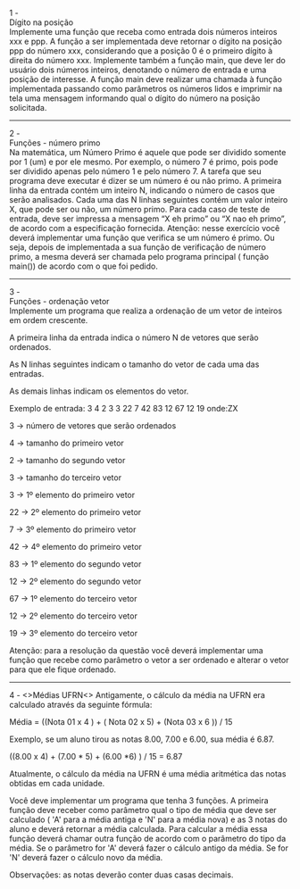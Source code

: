1 - <br>Dígito na posição <br>
Implemente uma função que receba como entrada dois números inteiros
xxx​ e ppp. A função a ser implementada deve retornar o dígito na posição ppp​ do número xxx​, considerando que a posição
0 é o primeiro dígito à direita do número xxx​.
Implemente também a função main, que deve ler do usuário dois números inteiros, denotando o número de entrada e uma posição de interesse. A função main deve realizar uma chamada à função implementada passando como parâmetros os números lidos e imprimir na tela uma mensagem informando qual o dígito do número na posição solicitada.
***
2 - <br> Funções - número primo <br>
​Na matemática, um Número Primo é aquele que pode ser dividido somente por 1 (um) e por ele mesmo. Por exemplo, o número 7 é primo, pois pode ser dividido apenas pelo número 1 e pelo número 7. A tarefa que seu programa deve executar é dizer se um número é ou não primo. A primeira linha da entrada contém um inteiro N, indicando o número de casos que serão analisados. Cada uma das N linhas seguintes contém um valor inteiro X, que pode ser ou não, um número primo. Para cada caso de teste de entrada, deve ser impressa a mensagem “X eh primo” ou “X nao eh primo”, de acordo com a especificação fornecida.​
Atenção: nesse exercício você deverá implementar uma função que verifica se um número é primo. Ou seja, depois de implementada a sua função de verificação de número primo, a mesma deverá ser chamada pelo programa principal ( função main())  de acordo com o que foi pedido. 
*** 
3 - <br>Funções - ordenação vetor<br>
Implemente um programa que realiza a ordenação de um vetor de inteiros em ordem crescente.

A primeira linha da entrada indica o número N de vetores que serão ordenados. 

As N linhas seguintes indicam o tamanho do vetor de cada uma das entradas.

As demais linhas indicam os elementos do vetor.

Exemplo de entrada: 3 4 2 3 3 22 7 42 83 12 67 12 19 onde:ZX

3 -> número de vetores que serão ordenados

4 -> tamanho do primeiro vetor

2 -> tamanho do segundo vetor

3 -> tamanho do terceiro vetor

3 -> 1º elemento do primeiro vetor

22 -> 2º elemento do primeiro vetor

7 -> 3º elemento do primeiro vetor

42 -> 4º elemento do primeiro vetor

83 -> 1º elemento do segundo vetor

12 -> 2º elemento do segundo vetor

67 -> 1º elemento do terceiro vetor

12 -> 2º elemento do terceiro vetor

19 -> 3º elemento do terceiro vetor

Atenção: para a resolução da questão você deverá implementar uma função que recebe como parâmetro o vetor a ser ordenado e alterar o vetor para que ele fique ordenado.
***
4 - <>Médias UFRN<>
Antigamente, o cálculo da média na UFRN era calculado através da seguinte fórmula:



Média = ((Nota 01 x 4 ) + ( Nota 02 x 5) + (Nota 03 x 6 )) / 15



Exemplo, se um aluno tirou as notas 8.00, 7.00 e 6.00, sua média é 6.87.



((8.00 x 4) + (7.00 * 5) + (6.00 *6) ) / 15 = 6.87



Atualmente, o cálculo da média na UFRN é uma média aritmética das notas obtidas em cada unidade. 



Você deve implementar um programa que tenha 3 funções. A primeira função deve receber como parâmetro qual o tipo de média que deve ser calculado ( 'A' para a média antiga e 'N' para a média nova) e as 3 notas do aluno e deverá retornar a média calculada. Para calcular a média essa função deverá chamar outra função de acordo com o parâmetro do tipo da média. Se o parâmetro for 'A' deverá fazer o cálculo antigo da média. Se for 'N' deverá fazer o cálculo novo da média.



Observações: as notas deverão conter duas casas decimais. 